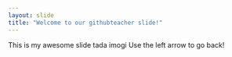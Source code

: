 ```yaml
---
layout: slide
title: "Welcome to our githubteacher slide!"
---
```

This is my awesome slide tada imogi
Use the left arrow to go back!
